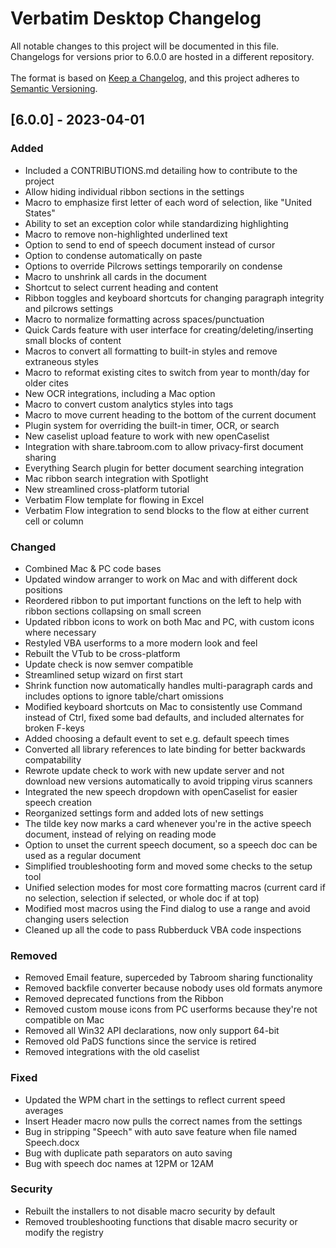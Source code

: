 # Verbatim Desktop Changelog
All notable changes to this project will be documented in this file. Changelogs for versions prior to 6.0.0 are hosted in a different repository.
<br /><br />
The format is based on [Keep a Changelog](https://keepachangelog.com/en/1.0.0/), and this project adheres to [Semantic Versioning](https://semver.org/spec/v2.0.0.html).

## [6.0.0] - 2023-04-01

### Added
* Included a CONTRIBUTIONS.md detailing how to contribute to the project
* Allow hiding individual ribbon sections in the settings
* Macro to emphasize first letter of each word of selection, like "United States"
* Ability to set an exception color while standardizing highlighting
* Macro to remove non-highlighted underlined text
* Option to send to end of speech document instead of cursor
* Option to condense automatically on paste
* Options to override Pilcrows settings temporarily on condense
* Macro to unshrink all cards in the document
* Shortcut to select current heading and content
* Ribbon toggles and keyboard shortcuts for changing paragraph integrity and pilcrows settings
* Macro to normalize formatting across spaces/punctuation
* Quick Cards feature with user interface for creating/deleting/inserting small blocks of content
* Macros to convert all formatting to built-in styles and remove extraneous styles
* Macro to reformat existing cites to switch from year to month/day for older cites
* New OCR integrations, including a Mac option
* Macro to convert custom analytics styles into tags
* Macro to move current heading to the bottom of the current document
* Plugin system for overriding the built-in timer, OCR, or search
* New caselist upload feature to work with new openCaselist
* Integration with share.tabroom.com to allow privacy-first document sharing
* Everything Search plugin for better document searching integration
* Mac ribbon search integration with Spotlight
* New streamlined cross-platform tutorial
* Verbatim Flow template for flowing in Excel
* Verbatim Flow integration to send blocks to the flow at either current cell or column

### Changed
* Combined Mac & PC code bases
* Updated window arranger to work on Mac and with different dock positions
* Reordered ribbon to put important functions on the left to help with ribbon sections collapsing on small screen
* Updated ribbon icons to work on both Mac and PC, with custom icons where necessary
* Restyled VBA userforms to a more modern look and feel
* Rebuilt the VTub to be cross-platform
* Update check is now semver compatible
* Streamlined setup wizard on first start
* Shrink function now automatically handles multi-paragraph cards and includes options to ignore table/chart omissions
* Modified keyboard shortcuts on Mac to consistently use Command instead of Ctrl, fixed some bad defaults, and included alternates for broken F-keys
* Added choosing a default event to set e.g. default speech times
* Converted all library references to late binding for better backwards compatability
* Rewrote update check to work with new update server and not download new versions automatically to avoid tripping virus scanners
* Integrated the new speech dropdown with openCaselist for easier speech creation
* Reorganized settings form and added lots of new settings
* The tilde key now marks a card whenever you're in the active speech document, instead of relying on reading mode
* Option to unset the current speech document, so a speech doc can be used as a regular document
* Simplified troubleshooting form and moved some checks to the setup tool
* Unified selection modes for most core formatting macros (current card if no selection, selection if selected, or whole doc if at top)
* Modified most macros using the Find dialog to use a range and avoid changing users selection
* Cleaned up all the code to pass Rubberduck VBA code inspections

### Removed
* Removed Email feature, superceded by Tabroom sharing functionality
* Removed backfile converter because nobody uses old formats anymore
* Removed deprecated functions from the Ribbon
* Removed custom mouse icons from PC userforms because they're not compatible on Mac
* Removed all Win32 API declarations, now only support 64-bit
* Removed old PaDS functions since the service is retired
* Removed integrations with the old caselist

### Fixed
* Updated the WPM chart in the settings to reflect current speed averages
* Insert Header macro now pulls the correct names from the settings
* Bug in stripping "Speech" with auto save feature when file named Speech.docx
* Bug with duplicate path separators on auto saving
* Bug with speech doc names at 12PM or 12AM

### Security
* Rebuilt the installers to not disable macro security by default
* Removed troubleshooting functions that disable macro security or modify the registry
